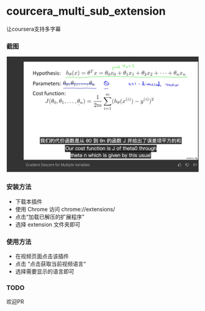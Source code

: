 # courcera_multi_sub_extension
让coursera支持多字幕



### 截图

![使用截图](images/1.png)



### 安装方法

* 下载本插件
* 使用 Chrome 访问 chrome://extensions/
* 点击“加载已解压的扩展程序”
* 选择 extension 文件夹即可



### 使用方法

* 在视频页面点击该插件
* 点击 “点击获取当前视频语言“
* 选择需要显示的语言即可



### TODO

欢迎PR